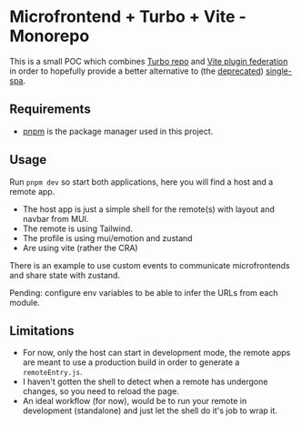 # Microfrontend + Turbo + Vite - Monorepo

This is a small POC which combines [Turbo repo](https://turbo.build/repo) and [Vite plugin federation](https://github.com/originjs/vite-plugin-federation) in order to hopefully provide a better alternative to (the [deprecated](https://github.com/single-spa/single-spa/issues/1070)) [single-spa](https://single-spa.js.org/).

## Requirements

- [pnpm](https://pnpm.io/) is the package manager used in this project.

## Usage

Run `pnpm dev` so start both applications, here you will find a host and a remote app. 

- The host app is just a simple shell for the remote(s) with layout and navbar from MUI.
- The remote is using Tailwind.
- The profile is using mui/emotion and zustand 
- Are using vite (rather the CRA)

There is an example to use custom events to communicate microfrontends and share state with zustand.

Pending: configure env variables to be able to infer the URLs from each module.

## Limitations

- For now, only the host can start in development mode, the remote apps are meant to use a production build in order to generate a `remoteEntry.js`.
- I haven't gotten the shell to detect when a remote has undergone changes, so you need to reload the page.
- An ideal workflow (for now), would be to run your remote in development (standalone) and just let the shell do it's job to wrap it.
